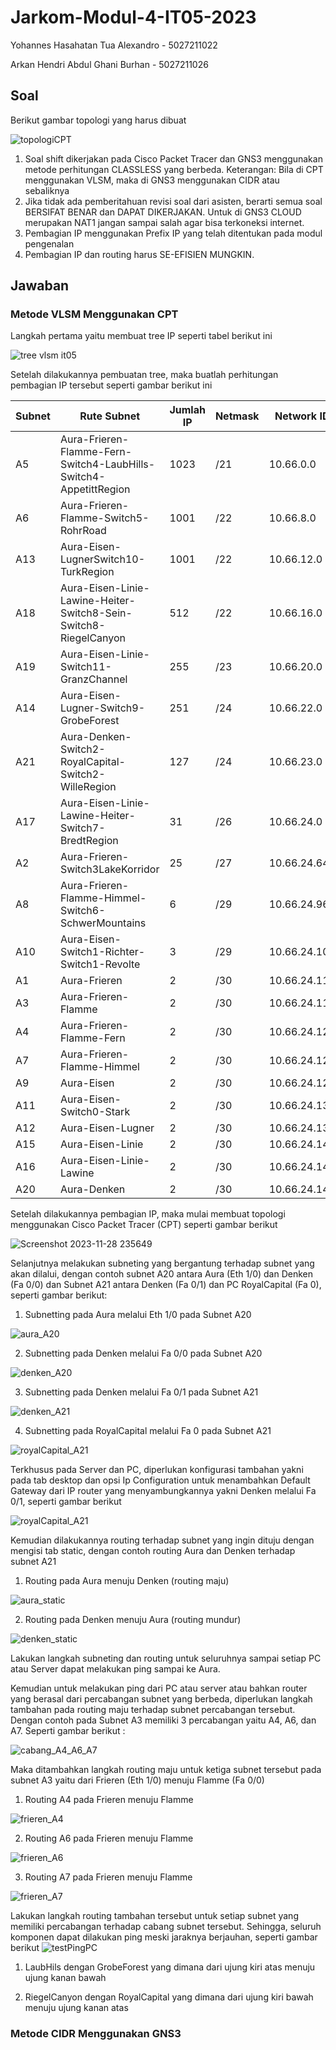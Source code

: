 # Jarkom-Modul-4-IT05-2023

Yohannes Hasahatan Tua Alexandro - 5027211022

Arkan Hendri Abdul Ghani Burhan - 5027211026

## Soal
Berikut gambar topologi yang harus dibuat

![topologiCPT](https://github.com/yohanneslex/Jarkom-Modul-4-IT05-2023/assets/50076171/8e67e3e5-9551-4460-8248-e2bbbb733117)


1. Soal shift dikerjakan pada Cisco Packet Tracer dan GNS3 menggunakan metode perhitungan CLASSLESS yang berbeda.
Keterangan: Bila di CPT menggunakan VLSM, maka di GNS3 menggunakan CIDR atau sebaliknya
2. Jika tidak ada pemberitahuan revisi soal dari asisten, berarti semua soal BERSIFAT BENAR dan DAPAT DIKERJAKAN.
Untuk di GNS3 CLOUD merupakan NAT1 jangan sampai salah agar bisa terkoneksi internet.
3. Pembagian IP menggunakan Prefix IP yang telah ditentukan pada modul pengenalan
4. Pembagian IP dan routing harus SE-EFISIEN MUNGKIN.

## Jawaban
### Metode VLSM Menggunakan CPT
Langkah pertama yaitu membuat tree IP seperti tabel berikut ini

![tree vlsm it05](https://github.com/yohanneslex/Jarkom-Modul-4-IT05-2023/assets/50076171/cea13981-9c82-4251-a0a1-d62273e35d34)


Setelah dilakukannya pembuatan tree, maka buatlah perhitungan pembagian IP tersebut seperti gambar berikut ini

|Subnet	  |Rute Subnet	|Jumlah IP  |	Netmask| Network ID | IP Netmask | Broadcast |
|---------|---------|---------|---------|---------|---------|---------|
|A5|Aura-Frieren-Flamme-Fern-Switch4-LaubHills-Switch4-AppetittRegion |1023| /21| 10.66.0.0	| 255.255.248.0	| 10.66.7.255|
|A6|Aura-Frieren-Flamme-Switch5-RohrRoad |1001|	/22| 10.66.8.0 |	255.255.252.0 |	10.66.11.255|
|A13|	Aura-Eisen-LugnerSwitch10-TurkRegion |1001|	/22| 10.66.12.0 |	255.255.252.0	| 10.66.15.255 |
|A18|Aura-Eisen-Linie-Lawine-Heiter-Switch8-Sein-Switch8-RiegelCanyon |512|	/22| 10.66.16.0 | 255.255.252.0 |	10.66.19.255|
|A19|	Aura-Eisen-Linie-Switch11-GranzChannel |255|	/23| 10.66.20.0	 | 255.255.254.0	| 10.66.21.255| 
|A14|	Aura-Eisen-Lugner-Switch9-GrobeForest |251|	/24| 10.66.22.0 |	255.255.255.0	| 10.66.22.255|
|A21|	Aura-Denken-Switch2-RoyalCapital-Switch2-WilleRegion |127|	/24| 10.66.23.0 |	255.255.255.0 |	10.66.23.255|
|A17|	Aura-Eisen-Linie-Lawine-Heiter-Switch7-BredtRegion |31|	/26| 10.66.24.0	| 255.255.255.192 |	10.66.24.63|
|A2|	Aura-Frieren-Switch3LakeKorridor |25|	/27| 10.66.24.64	| 255.255.255.224 |	10.66.24.95|
|A8|	Aura-Frieren-Flamme-Himmel-Switch6-SchwerMountains |6|	/29| 10.66.24.96 |	255.255.255.248 |	10.66.24.103|
|A10|	Aura-Eisen-Switch1-Richter-Switch1-Revolte |3|	/29| 10.66.24.104 |	255.255.255.248 |	10.66.24.111|
|A1|	Aura-Frieren |2|	/30| 10.66.24.112	| 255.255.255.252 |	10.66.24.115|
|A3|	Aura-Frieren-Flamme	|2|	/30| 10.66.24.116	| 255.255.255.252 |	10.66.24.119|
|A4|	Aura-Frieren-Flamme-Fern	|2|	/30| 10.66.24.120 |	255.255.255.252	| 10.66.24.123|
|A7|	Aura-Frieren-Flamme-Himmel	|2|	/30| 10.66.24.124 |	255.255.255.252 |	10.66.24.127|
|A9|	Aura-Eisen	|2|	/30| 10.66.24.128	| 255.255.255.252	| 10.66.24.131|
|A11|	Aura-Eisen-Switch0-Stark	|2|	/30| 10.66.24.132 |	255.255.255.252	| 10.66.24.135|
|A12|	Aura-Eisen-Lugner	|2|	/30| 10.66.24.136 |	255.255.255.252	| 10.66.24.139|
|A15|	Aura-Eisen-Linie	|2|	/30| 10.66.24.140 |	255.255.255.252	| 10.66.24.143|
|A16|	Aura-Eisen-Linie-Lawine	|2|	/30| 10.66.24.144	| 255.255.255.252 |	10.66.24.147|
|A20|	Aura-Denken	|2|	/30 |10.66.24.148 |	255.255.255.252 |	10.66.24.151|

Setelah dilakukannya pembagian IP, maka mulai membuat topologi menggunakan Cisco Packet Tracer (CPT) seperti gambar berikut


![Screenshot 2023-11-28 235649](https://github.com/yohanneslex/Jarkom-Modul-4-IT05-2023/assets/50076171/9a7e761d-7b03-4301-8ce5-1c9bc3c81afa)

Selanjutnya melakukan subneting yang bergantung terhadap subnet yang akan dilalui, dengan contoh subnet A20 antara Aura (Eth 1/0) dan Denken (Fa 0/0) dan Subnet A21 antara Denken (Fa 0/1) dan PC RoyalCapital (Fa 0), seperti gambar berikut:

1. Subnetting pada Aura melalui Eth 1/0 pada Subnet A20

![aura_A20](https://github.com/yohanneslex/Jarkom-Modul-4-IT05-2023/assets/50076171/54f99ca5-b32c-4762-9d8c-f056774cd201)


2. Subnetting pada Denken melalui Fa 0/0 pada Subnet A20

![denken_A20](https://github.com/yohanneslex/Jarkom-Modul-4-IT05-2023/assets/50076171/bda89194-82c3-42b4-971a-e1d155bbc9a4)


3. Subnetting pada Denken melalui Fa 0/1 pada Subnet A21

![denken_A21](https://github.com/yohanneslex/Jarkom-Modul-4-IT05-2023/assets/50076171/159a57f3-6d91-492d-a69f-c8a68cb1c18e)


4. Subnetting pada RoyalCapital melalui Fa 0 pada Subnet A21

![royalCapital_A21](https://github.com/yohanneslex/Jarkom-Modul-4-IT05-2023/assets/50076171/30992326-fd9c-4b9b-804b-b2463ddc3e43)



Terkhusus pada Server dan PC, diperlukan konfigurasi tambahan yakni pada tab desktop dan opsi Ip Configuration untuk menambahkan Default Gateway dari IP router yang menyambungkannya yakni Denken melalui Fa 0/1, seperti gambar berikut

![royalCapital_A21](https://github.com/yohanneslex/Jarkom-Modul-4-IT05-2023/assets/50076171/381bbae9-6f7f-4d0e-86ce-ed68490b0930)



Kemudian dilakukannya routing  terhadap subnet yang ingin dituju dengan mengisi tab static, dengan contoh routing Aura dan Denken terhadap subnet A21

1. Routing pada Aura menuju Denken (routing maju)

![aura_static](https://github.com/yohanneslex/Jarkom-Modul-4-IT05-2023/assets/50076171/5ed29f82-2d6f-4e2d-81ad-21de33203e5b)



2. Routing pada Denken menuju Aura (routing mundur)

![denken_static](https://github.com/yohanneslex/Jarkom-Modul-4-IT05-2023/assets/50076171/56d398e4-66cb-41c7-a700-efdb81bb8aea)



Lakukan langkah subneting dan routing untuk seluruhnya sampai setiap PC atau Server dapat melakukan ping sampai ke Aura.


Kemudian untuk melakukan ping dari PC atau server atau bahkan router yang berasal dari percabangan subnet yang berbeda, diperlukan langkah tambahan pada routing maju terhadap subnet percabangan tersebut. Dengan contoh pada Subnet A3 memiliki 3 percabangan yaitu A4, A6, dan A7. Seperti gambar berikut :

![cabang_A4_A6_A7](https://github.com/yohanneslex/Jarkom-Modul-4-IT05-2023/assets/50076171/cb7aa1b6-7f63-4ef0-afaf-4651c262ca45)

Maka ditambahkan langkah routing maju untuk ketiga subnet tersebut pada subnet A3 yaitu dari Frieren (Eth 1/0) menuju Flamme (Fa 0/0)

1. Routing A4 pada Frieren menuju Flamme

![frieren_A4](https://github.com/yohanneslex/Jarkom-Modul-4-IT05-2023/assets/50076171/b4ef3c3a-22a4-47c8-95dd-fcecf2481232)


2. Routing A6 pada Frieren menuju Flamme

![frieren_A6](https://github.com/yohanneslex/Jarkom-Modul-4-IT05-2023/assets/50076171/d26e238c-08c8-4d83-816f-537ef50ac690)


3. Routing A7 pada Frieren menuju Flamme

![frieren_A7](https://github.com/yohanneslex/Jarkom-Modul-4-IT05-2023/assets/50076171/f0529979-7a08-41ae-9f27-d6cdb63676e4)



Lakukan langkah routing tambahan tersebut untuk setiap subnet yang memiliki percabangan terhadap cabang subnet tersebut. Sehingga, seluruh komponen dapat dilakukan ping meski jaraknya berjauhan, seperti gambar berikut
![testPingPC](https://github.com/yohanneslex/Jarkom-Modul-4-IT05-2023/assets/50076171/b68d6b35-c816-43fe-82e2-52ed83c988f0)


1. LaubHils dengan GrobeForest yang dimana dari ujung kiri atas menuju ujung kanan bawah

2. RiegelCanyon dengan RoyalCapital yang dimana dari ujung kiri bawah menuju ujung kanan atas





### Metode CIDR Menggunakan GNS3
